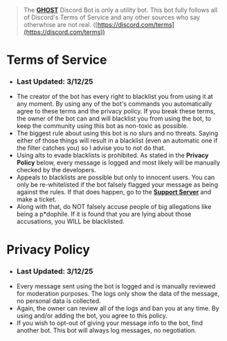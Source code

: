 > The [**GHOST**](https://discord.com/oauth2/authorize?client_id=1315093329699934260) Discord Bot is only a utility bot. This bot fully follows all of Discord's Terms of Service and any other sources who say otherwhise are not real.
> ([https://discord.com/terms](https://discord.com/terms))

# Terms of Service
 - ### **Last Updated: 3/12/25**
 - The creator of the bot has every right to blacklist you from using it at any moment. By using any of the bot's commands you automatically agree to these terms and the privacy policy. If you break these terms, the owner of the bot can and will blacklist you from using the bot, to keep the community using this bot as non-toxic as possible.
 - The biggest rule about using this bot is no slurs and no threats. Saying either of those things will result in a blacklist (even an automatic one if the filter catches you) so I advise you to not do that.
 - Using alts to evade blacklists is prohibited. As stated in the **Privacy Policy** below, every message is logged and most likely will be manually checked by the developers.
 - Appeals to blacklists are possible but only to innocent users. You can only be re-whitelisted if the bot falsely flagged your message as being against the rules. If that does happen, go to the [**Support Server**](https://discord.gg/FFR6d2uF76) and make a ticket.
 - Along with that, do NOT falsely accuse people of big allegations like being a p*dophile. If it is found that you are lying about those accusations, you WILL be blacklisted.

# Privacy Policy
 - ### **Last Updated: 3/12/25**
 - Every message sent using the bot is logged and is manually reviewed for moderation purposes. The logs only show the data of the message, no personal data is collected.
 - Again, the owner can review all of the logs and ban you at any time. By using and/or adding the bot, you agree to this policy.
 - If you wish to opt-out of giving your message info to the bot, find another bot. This bot will always log messages, no negotiation.
